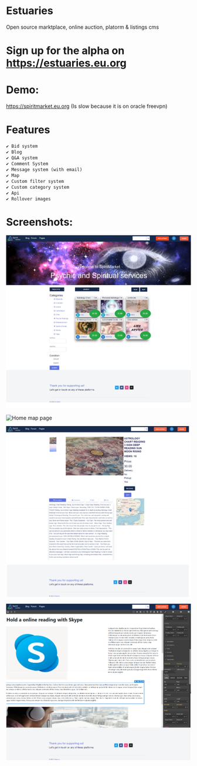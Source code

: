 # Estuaries
Open source marktplace, online auction, platorm &amp; listings cms

# Sign up for the alpha on https://estuaries.eu.org

# Demo:
https://spiritmarket.eu.org (Is slow because it is on oracle freevpn)

# Features

    ✔ Bid system
    ✔ Blog
    ✔ Q&A system
    ✔ Comment System
    ✔ Message system (with email)
    ✔ Map
    ✔ Custom filter system
    ✔ Custom category system
    ✔ Api
    ✔ Rollover images

# Screenshots:

![](/schreenshots/estuarieshomescreen.jpg?raw=true "Home page")

![](/schreenshots/estuariesmapscreen.png.jpg?raw=true "Home map page")

![](/schreenshots/productpage.png?raw=true "Product page")

![](/schreenshots/blogwysiwyg.png?raw=true "Blog with wysiwyg")

